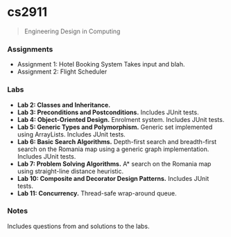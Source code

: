 # cs2911
> Engineering Design in Computing

### Assignments

+ Assignment 1: Hotel Booking System
  Takes input and blah.
+ Assignment 2: Flight Scheduler

### Labs

+ **Lab 2: Classes and Inheritance.**
+ **Lab 3: Preconditions and Postconditions.** Includes JUnit tests.
+ **Lab 4: Object-Oriented Design.** Enrolment system. Includes JUnit tests.
+ **Lab 5: Generic Types and Polymorphism.** Generic set implemented using ArrayLists. Includes JUnit tests.
+ **Lab 6: Basic Search Algorithms.** Depth-first search and breadth-first search on the Romania map using a generic graph implementation. Includes JUnit tests.
+ **Lab 7: Problem Solving Algorithms.** A* search on the Romania map using straight-line distance heuristic.
+ **Lab 10: Composite and Decorator Design Patterns.** Includes JUnit tests.
+ **Lab 11: Concurrency.** Thread-safe wrap-around queue.

### Notes
Includes questions from and solutions to the labs.
